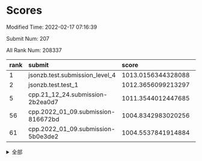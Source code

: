 # Scores

Modified Time: 2022-02-17 07:16:39

Submit Num: 207

All Rank Num: 208337

| rank |               submit               |       score        |       sigma        | pk_num |
| :--- | :--------------------------------- | :----------------- | :----------------- | :----- |
| 1    | jsonzb.test.submission_level_4     | 1013.0156344328088 | 0.8184695867616361 | 4024   |
| 2    | jsonzb.test.test_1                 | 1012.3656099213297 | 0.8024730454399692 | 4024   |
| 5    | cpp.21_12_24.submission-2b2ea0d7   | 1011.3544012447685 | 0.7831588838685555 | 4030   |
| 56   | cpp.2022_01_09.submission-816672bd | 1004.8342983020256 | 0.7249086058462353 | 4024   |
| 61   | cpp.2022_01_09.submission-5b0e3de2 | 1004.5537841914884 | 0.7242539336686211 | 4025   |


<details>
<summary>全部</summary>

| rank |                 submit                 |       score        |       sigma        | pk_num |
| :--- | :------------------------------------- | :----------------- | :----------------- | :----- |
| 1    | jsonzb.test.submission_level_4         | 1013.0156344328088 | 0.8184695867616361 | 4024   |
| 2    | jsonzb.test.test_1                     | 1012.3656099213297 | 0.8024730454399692 | 4024   |
| 3    | gobigger.level_3.submission_level_3_15 | 1011.8563061556538 | 0.7846453660029404 | 4027   |
| 4    | gobigger.level_3.submission_level_3_35 | 1011.4254881528831 | 0.7577652872649049 | 4024   |
| 5    | cpp.21_12_24.submission-2b2ea0d7       | 1011.3544012447685 | 0.7831588838685555 | 4030   |
| 6    | gobigger.level_3.submission_level_3_19 | 1011.1328191475296 | 0.7558342037764065 | 4024   |
| 7    | gobigger.level_3.submission_level_3_49 | 1011.1189489619915 | 0.7581969339742144 | 4025   |
| 8    | gobigger.level_3.submission_level_3_45 | 1011.0353789773769 | 0.7535724684276978 | 4025   |
| 9    | gobigger.level_3.submission_level_3_14 | 1010.9436891602147 | 0.7954579244753567 | 4029   |
| 10   | gobigger.level_3.submission_level_3_36 | 1010.8580892872025 | 0.78145366467857   | 4016   |
| 11   | gobigger.level_3.submission_level_3_28 | 1010.768639762122  | 0.7869758493472482 | 4027   |
| 12   | gobigger.level_3.submission_level_3_38 | 1010.6046467575169 | 0.7583021298839504 | 4022   |
| 13   | gobigger.level_3.submission_level_3_8  | 1010.4319130217003 | 0.7764165332552946 | 4027   |
| 14   | gobigger.level_3.submission_level_3_39 | 1010.3847614405068 | 0.7568287471874896 | 4026   |
| 15   | gobigger.level_3.submission_level_3_46 | 1010.3401033440693 | 0.7699128115961252 | 4029   |
| 16   | gobigger.level_3.submission_level_3_4  | 1010.3280319088345 | 0.7798030455434222 | 4025   |
| 17   | gobigger.level_3.submission_level_3_32 | 1010.3128704074944 | 0.751507316908218  | 4028   |
| 18   | gobigger.level_3.submission_level_3_34 | 1010.1287077458836 | 0.753402730460137  | 4022   |
| 19   | gobigger.level_3.submission_level_3_16 | 1010.1274027617471 | 0.7467362325754647 | 4024   |
| 20   | gobigger.level_3.submission_level_3_42 | 1010.1208342217387 | 0.7616994562653266 | 4024   |
| 21   | gobigger.level_3.submission_level_3_37 | 1010.0934641736467 | 0.7512306026490477 | 4024   |
| 22   | gobigger.level_3.submission_level_3_31 | 1010.0565708968679 | 0.7681815361811656 | 4027   |
| 23   | gobigger.level_3.submission_level_3_20 | 1009.9950664983634 | 0.7637637979703478 | 4024   |
| 24   | gobigger.level_3.submission_level_3_29 | 1009.9729031463536 | 0.7417468717195319 | 4027   |
| 25   | gobigger.level_3.submission_level_3_43 | 1009.9265749423228 | 0.7474502548205886 | 4028   |
| 26   | gobigger.level_3.submission_level_3_44 | 1009.8262962208655 | 0.7758272465171294 | 4027   |
| 27   | gobigger.level_3.submission_level_3_10 | 1009.8226158722273 | 0.751667181460265  | 4027   |
| 28   | gobigger.level_3.submission_level_3_24 | 1009.8176225408437 | 0.7524868323594963 | 4024   |
| 29   | gobigger.level_3.submission_level_3_18 | 1009.8114814847953 | 0.7809326454701412 | 4026   |
| 30   | gobigger.level_3.submission_level_3_41 | 1009.7609976462877 | 0.7482588125902144 | 4026   |
| 31   | gobigger.level_3.submission_level_3_0  | 1009.7087067181535 | 0.7495425357657072 | 4030   |
| 32   | gobigger.level_3.submission_level_3_17 | 1009.6345359462397 | 0.7761792598095938 | 4030   |
| 33   | gobigger.level_3.submission_level_3_48 | 1009.5889508051611 | 0.7561350265231888 | 4024   |
| 34   | gobigger.level_3.submission_level_3_23 | 1009.5607571241549 | 0.755088558622807  | 4026   |
| 35   | gobigger.level_3.submission_level_3_1  | 1009.5501981724065 | 0.753270563979617  | 4024   |
| 36   | gobigger.level_3.submission_level_3_47 | 1009.4817248846125 | 0.7291657120294395 | 4025   |
| 37   | gobigger.level_3.submission_level_3_9  | 1009.4150116865131 | 0.7495623081623819 | 4024   |
| 38   | gobigger.level_3.submission_level_3_6  | 1009.4049931597386 | 0.7421890484588308 | 4026   |
| 39   | gobigger.level_3.submission_level_3_26 | 1009.3786025251649 | 0.7535066548421221 | 4029   |
| 40   | gobigger.level_3.submission_level_3_21 | 1009.3546389133696 | 0.7499750320204778 | 4024   |
| 41   | gobigger.level_3.submission_level_3_40 | 1009.3046341350315 | 0.7529384193295412 | 4029   |
| 42   | gobigger.level_3.submission_level_3_5  | 1009.2917034369403 | 0.7600657229013202 | 4027   |
| 43   | gobigger.level_3.submission_level_3_13 | 1009.2676242236489 | 0.7614804675982834 | 4024   |
| 44   | gobigger.level_3.submission_level_3_30 | 1009.0980010309935 | 0.7541221461719916 | 4027   |
| 45   | gobigger.level_3.submission_level_3_33 | 1009.0881086566588 | 0.7601267820042212 | 4024   |
| 46   | gobigger.level_3.submission_level_3_11 | 1009.074664363845  | 0.7398281296880521 | 4027   |
| 47   | gobigger.level_3.submission_level_3_27 | 1009.0669551235551 | 0.7537463900037175 | 4026   |
| 48   | gobigger.level_3.submission_level_3_7  | 1008.9438126203489 | 0.7556804529273565 | 4027   |
| 49   | gobigger.level_3.submission_level_3_22 | 1008.9395092623336 | 0.7411489903496739 | 4027   |
| 50   | gobigger.level_3.submission_level_3_2  | 1008.880076381055  | 0.7367909035347215 | 4025   |
| 51   | gobigger.level_3.submission_level_3_3  | 1008.8664828869801 | 0.7613488046693082 | 4016   |
| 52   | gobigger.level_3.submission_level_3_12 | 1008.7981408864787 | 0.7503262009370592 | 4025   |
| 53   | gobigger.level_3.submission_level_3_25 | 1008.3111750134144 | 0.7408219823662562 | 4022   |
| 54   | gobigger.level_1.submission_level_1_12 | 1005.5529453678101 | 0.7438620212300889 | 4025   |
| 55   | gobigger.level_1.submission_level_1_20 | 1005.0436381601055 | 0.7169670578378048 | 4026   |
| 56   | cpp.2022_01_09.submission-816672bd     | 1004.8342983020256 | 0.7249086058462353 | 4024   |
| 57   | gobigger.level_1.submission_level_1_4  | 1004.7224712073628 | 0.7212459899034651 | 4031   |
| 58   | gobigger.level_1.submission_level_1_35 | 1004.7073846662918 | 0.7165174468267075 | 4020   |
| 59   | gobigger.level_1.submission_level_1_14 | 1004.6909211419829 | 0.7152389913359519 | 4023   |
| 60   | gobigger.level_1.submission_level_1_32 | 1004.5736248771777 | 0.7253830816874901 | 4026   |
| 61   | cpp.2022_01_09.submission-5b0e3de2     | 1004.5537841914884 | 0.7242539336686211 | 4025   |
| 62   | gobigger.level_1.submission_level_1_44 | 1004.4515781683017 | 0.7187914289995001 | 4019   |
| 63   | gobigger.level_1.submission_level_1_42 | 1004.4165770618889 | 0.7064217198070353 | 4024   |
| 64   | gobigger.level_1.submission_level_1_39 | 1004.1191259112119 | 0.7230982890415847 | 4022   |
| 65   | gobigger.level_1.submission_level_1_15 | 1003.9528180944474 | 0.7117160612743499 | 4027   |
| 66   | gobigger.level_1.submission_level_1_1  | 1003.9505868833536 | 0.7274877494868398 | 4018   |
| 67   | gobigger.level_1.submission_level_1_31 | 1003.9400296141375 | 0.7156754994309272 | 4031   |
| 68   | gobigger.level_1.submission_level_1_23 | 1003.8898018358775 | 0.7180659989030292 | 4023   |
| 69   | gobigger.level_1.submission_level_1_33 | 1003.8311032214499 | 0.7128356858552227 | 4028   |
| 70   | gobigger.level_1.submission_level_1_49 | 1003.7845988590329 | 0.7154415696470847 | 4023   |
| 71   | gobigger.level_1.submission_level_1_45 | 1003.7814711122288 | 0.7163233913404822 | 4025   |
| 72   | gobigger.level_1.submission_level_1_13 | 1003.7748470443299 | 0.7276026053730068 | 4022   |
| 73   | gobigger.level_1.submission_level_1_5  | 1003.7276833319788 | 0.7084840393812573 | 4022   |
| 74   | gobigger.level_1.submission_level_1_17 | 1003.6557586534597 | 0.7302282644926171 | 4031   |
| 75   | gobigger.level_1.submission_level_1_26 | 1003.6491115137536 | 0.7216523336635542 | 4027   |
| 76   | gobigger.level_1.submission_level_1_16 | 1003.5573413958421 | 0.7205413396919547 | 4027   |
| 77   | gobigger.level_1.submission_level_1_47 | 1003.4788310133214 | 0.7107764292386416 | 4023   |
| 78   | gobigger.level_1.submission_level_1_10 | 1003.3720045973366 | 0.715703386419701  | 4027   |
| 79   | gobigger.level_1.submission_level_1_40 | 1003.3575595733819 | 0.7001841445404446 | 4026   |
| 80   | gobigger.level_1.submission_level_1_7  | 1003.2879602234319 | 0.7111930708500124 | 4031   |
| 81   | gobigger.level_1.submission_level_1_24 | 1003.2791223031734 | 0.704006802767884  | 4025   |
| 82   | gobigger.level_1.submission_level_1_43 | 1003.2761131216411 | 0.6995192435367547 | 4027   |
| 83   | gobigger.level_1.submission_level_1_0  | 1003.263865902351  | 0.707577319169408  | 4027   |
| 84   | gobigger.level_1.submission_level_1_37 | 1003.2066637975263 | 0.7195807604719778 | 4034   |
| 85   | gobigger.level_1.submission_level_1_11 | 1003.1914437012115 | 0.7285254511011552 | 4027   |
| 86   | gobigger.level_1.submission_level_1_46 | 1003.1765997951491 | 0.7130444473469665 | 4031   |
| 87   | gobigger.level_1.submission_level_1_8  | 1003.1254600157739 | 0.7098836417929942 | 4022   |
| 88   | gobigger.level_1.submission_level_1_29 | 1003.0353782904837 | 0.7132888231135222 | 4028   |
| 89   | gobigger.level_1.submission_level_1_28 | 1003.0301870140505 | 0.7220015567715602 | 4024   |
| 90   | gobigger.level_1.submission_level_1_6  | 1002.991403935481  | 0.7133706476395241 | 4029   |
| 91   | gobigger.level_1.submission_level_1_18 | 1002.9624361415104 | 0.7209866552664889 | 4023   |
| 92   | gobigger.level_1.submission_level_1_27 | 1002.9608153603558 | 0.7099248774466174 | 4026   |
| 93   | gobigger.level_1.submission_level_1_9  | 1002.9593719959161 | 0.7268754492556273 | 4020   |
| 94   | gobigger.level_1.submission_level_1_25 | 1002.9536912802898 | 0.7188398775518549 | 4023   |
| 95   | gobigger.level_1.submission_level_1_38 | 1002.9317061768243 | 0.7089435047456563 | 4020   |
| 96   | gobigger.level_1.submission_level_1_48 | 1002.9174932638671 | 0.7101140791425077 | 4025   |
| 97   | gobigger.level_1.submission_level_1_3  | 1002.8284370648638 | 0.7139388325029363 | 4026   |
| 98   | gobigger.level_1.submission_level_1_19 | 1002.792323346949  | 0.7273571074990364 | 4021   |
| 99   | gobigger.level_1.submission_level_1_21 | 1002.5196933544576 | 0.7284994867968112 | 4029   |
| 100  | gobigger.level_1.submission_level_1_30 | 1002.4641335899998 | 0.7234724878392386 | 4030   |
| 101  | gobigger.level_1.submission_level_1_34 | 1002.4603127886564 | 0.71768363650981   | 4026   |
| 102  | gobigger.level_1.submission_level_1_41 | 1002.145907919265  | 0.7028231875897087 | 4021   |
| 103  | gobigger.level_1.submission_level_1_22 | 1002.1303321588484 | 0.7121396274144515 | 4028   |
| 104  | gobigger.level_1.submission_level_1_36 | 1001.4438468247376 | 0.7079128673732464 | 4029   |
| 105  | gobigger.level_1.submission_level_1_2  | 1001.4228640798802 | 0.7088489891106573 | 4024   |
| 106  | gobigger.random.submission_random_2    | 997.0377014192453  | 0.7068196322461907 | 4029   |
| 107  | gobigger.random.submission_random_27   | 996.9311253256207  | 0.7120836282169138 | 4024   |
| 108  | gobigger.random.submission_random_46   | 996.8931464447926  | 0.7036653709997627 | 4034   |
| 109  | gobigger.random.submission_random_37   | 996.7227411441733  | 0.7119354705422047 | 4028   |
| 110  | gobigger.random.submission_random_25   | 996.7010950003245  | 0.7084908579999186 | 4028   |
| 111  | gobigger.random.submission_random_22   | 996.6914140569753  | 0.6948937951088741 | 4031   |
| 112  | gobigger.random.submission_random_18   | 996.6486910768242  | 0.7138628512050932 | 4027   |
| 113  | gobigger.random.submission_random_28   | 996.5816562832337  | 0.7063727828084116 | 4027   |
| 114  | gobigger.random.submission_random_32   | 996.5793993736796  | 0.7054843095174522 | 4030   |
| 115  | gobigger.random.submission_random_48   | 996.5476549155675  | 0.7194541276269648 | 4023   |
| 116  | gobigger.random.submission_random_44   | 996.5402756891718  | 0.7022758524794017 | 4026   |
| 117  | gobigger.random.submission_random_11   | 996.428209711792   | 0.7058886962813314 | 4026   |
| 118  | gobigger.random.submission_random_31   | 996.3872950214227  | 0.7113923155512853 | 4025   |
| 119  | gobigger.random.submission_random_49   | 996.376166495957   | 0.7194186455420848 | 4022   |
| 120  | gobigger.random.submission_random_33   | 996.2760759385222  | 0.7159124273785326 | 4027   |
| 121  | gobigger.random.submission_random_13   | 996.2446586737534  | 0.7071156871020405 | 4028   |
| 122  | gobigger.random.submission_random_10   | 996.1609104659055  | 0.7042984411877989 | 4027   |
| 123  | gobigger.random.submission_random_38   | 996.1433639638635  | 0.7080244990097383 | 4026   |
| 124  | gobigger.random.submission_random_20   | 996.1055830053481  | 0.7020277394633216 | 4025   |
| 125  | gobigger.random.submission_random_5    | 996.0741089742298  | 0.7096542367369034 | 4024   |
| 126  | gobigger.random.submission_random_6    | 996.057285271555   | 0.7161197843933783 | 4027   |
| 127  | gobigger.random.submission_random_16   | 996.0423103393135  | 0.7048142893597745 | 4025   |
| 128  | gobigger.random.submission_random_15   | 996.0184978050024  | 0.711245056502623  | 4033   |
| 129  | gobigger.random.submission_random_19   | 995.9856397063684  | 0.7123237461353686 | 4030   |
| 130  | gobigger.random.submission_random_24   | 995.9798220841251  | 0.7063519892060013 | 4031   |
| 131  | gobigger.random.submission_random_35   | 995.9712743030883  | 0.7020048425300834 | 4027   |
| 132  | gobigger.random.submission_random_42   | 995.9588294235576  | 0.7164305229552208 | 4022   |
| 133  | gobigger.random.submission_random_29   | 995.9414850331286  | 0.7129587076869917 | 4027   |
| 134  | gobigger.random.submission_random_0    | 995.8933706322186  | 0.7099728598686507 | 4032   |
| 135  | gobigger.random.submission_random_17   | 995.7542880645326  | 0.7090005963364224 | 4027   |
| 136  | gobigger.random.submission_random_47   | 995.7459317964431  | 0.7101503763164384 | 4027   |
| 137  | gobigger.random.submission_random_1    | 995.6635225436788  | 0.7052995954947742 | 4023   |
| 138  | gobigger.random.submission_random_26   | 995.6591917911948  | 0.7041754741709351 | 4017   |
| 139  | gobigger.random.submission_random_21   | 995.6589514694031  | 0.7170405125053794 | 4030   |
| 140  | gobigger.random.submission_random_8    | 995.6454903958909  | 0.7068040561095976 | 4027   |
| 141  | gobigger.random.submission_random_7    | 995.6332427707288  | 0.7083258068552621 | 4028   |
| 142  | gobigger.random.submission_random_14   | 995.5543427791027  | 0.7271992416519727 | 4026   |
| 143  | gobigger.random.submission_random_12   | 995.4807874506681  | 0.7106752632737934 | 4027   |
| 144  | gobigger.random.submission_random_45   | 995.4212376970968  | 0.7149572464423488 | 4021   |
| 145  | gobigger.random.submission_random_40   | 995.3837881748829  | 0.7054456092399001 | 4023   |
| 146  | gobigger.random.submission_random_34   | 995.3652681300332  | 0.7229131720312502 | 4020   |
| 147  | gobigger.random.submission_random_3    | 995.2594426835833  | 0.7071821800769741 | 4025   |
| 148  | gobigger.random.submission_random_23   | 995.2410636521649  | 0.6984935569411592 | 4027   |
| 149  | gobigger.random.submission_random_39   | 995.1895015104808  | 0.7014702316490439 | 4027   |
| 150  | gobigger.random.submission_random_41   | 995.1479593806621  | 0.7061647430002761 | 4026   |
| 151  | gobigger.random.submission_random_36   | 995.1438282676129  | 0.7041452503035428 | 4022   |
| 152  | gobigger.random.submission_random_43   | 995.1329454442487  | 0.7185452544660107 | 4028   |
| 153  | gobigger.random.submission_random_4    | 995.0512797190652  | 0.719336842164948  | 4028   |
| 154  | gobigger.random.submission_random_9    | 994.9337710202722  | 0.7030823859372489 | 4026   |
| 155  | gobigger.level_2.submission_level_2_36 | 994.1067556106944  | 0.727094203424681  | 4021   |
| 156  | gobigger.random.submission_random_30   | 993.983668950659   | 0.7230561506682484 | 4023   |
| 157  | gobigger.level_2.submission_level_2_17 | 993.9291764216807  | 0.7288490379406755 | 4027   |
| 158  | gobigger.level_2.submission_level_2_38 | 993.8781235982075  | 0.7376386617702063 | 4030   |
| 159  | gobigger.level_2.submission_level_2_18 | 993.7557710259558  | 0.745871705529751  | 4023   |
| 160  | gobigger.level_2.submission_level_2_4  | 993.5662829234462  | 0.7314081796581114 | 4023   |
| 161  | gobigger.level_2.submission_level_2_47 | 993.5051478638596  | 0.7337932713175529 | 4027   |
| 162  | gobigger.level_2.submission_level_2_10 | 993.3280545348217  | 0.7524303167082851 | 4028   |
| 163  | gobigger.level_2.submission_level_2_44 | 993.3092833280067  | 0.7397972899690773 | 4029   |
| 164  | gobigger.level_2.submission_level_2_22 | 993.0495613728045  | 0.7447176221759066 | 4027   |
| 165  | gobigger.level_2.submission_level_2_16 | 992.9614606470924  | 0.7246911359998731 | 4028   |
| 166  | gobigger.level_2.submission_level_2_23 | 992.9265210468301  | 0.735905571844405  | 4027   |
| 167  | gobigger.level_2.submission_level_2_33 | 992.7753685390763  | 0.7330129828416017 | 4025   |
| 168  | gobigger.level_2.submission_level_2_0  | 992.6493633338129  | 0.719201368974005  | 4019   |
| 169  | gobigger.level_2.submission_level_2_21 | 992.6465526019364  | 0.7479228702263554 | 4027   |
| 170  | gobigger.level_2.submission_level_2_41 | 992.5286864215595  | 0.7549946169390271 | 4029   |
| 171  | gobigger.level_2.submission_level_2_9  | 992.5161935593891  | 0.7273968367114304 | 4023   |
| 172  | gobigger.level_2.submission_level_2_19 | 992.454874223466   | 0.7353123344686966 | 4026   |
| 173  | gobigger.level_2.submission_level_2_27 | 992.4467801477558  | 0.7290629923064499 | 4022   |
| 174  | gobigger.level_2.submission_level_2_8  | 992.3818487991026  | 0.7441129926011781 | 4025   |
| 175  | gobigger.level_2.submission_level_2_12 | 992.3695741960279  | 0.760809060591303  | 4027   |
| 176  | gobigger.level_2.submission_level_2_35 | 992.3692178029922  | 0.7710512154410579 | 4026   |
| 177  | gobigger.level_2.submission_level_2_6  | 992.2397124320627  | 0.7397610632614215 | 4030   |
| 178  | gobigger.level_2.submission_level_2_20 | 992.1781918843326  | 0.7563354394468904 | 4029   |
| 179  | gobigger.level_2.submission_level_2_15 | 992.1550769613822  | 0.7289467100783737 | 4022   |
| 180  | gobigger.level_2.submission_level_2_32 | 992.07014187482    | 0.7518888257719425 | 4021   |
| 181  | gobigger.level_2.submission_level_2_30 | 992.0101059911706  | 0.751910026328633  | 4023   |
| 182  | gobigger.level_2.submission_level_2_40 | 991.7934071594323  | 0.7556788409499817 | 4029   |
| 183  | gobigger.level_2.submission_level_2_11 | 991.7727904104111  | 0.759241275670423  | 4023   |
| 184  | gobigger.level_2.submission_level_2_42 | 991.7551253094475  | 0.7617917693457591 | 4029   |
| 185  | gobigger.level_2.submission_level_2_25 | 991.7362919388547  | 0.7238764399797594 | 4030   |
| 186  | gobigger.level_2.submission_level_2_29 | 991.653162355148   | 0.7564926570722159 | 4027   |
| 187  | gobigger.level_2.submission_level_2_13 | 991.6169370695968  | 0.7572628606202444 | 4027   |
| 188  | gobigger.level_2.submission_level_2_2  | 991.5708623008089  | 0.7514011092079503 | 4022   |
| 189  | gobigger.level_2.submission_level_2_34 | 991.5661587907045  | 0.748383897148448  | 4025   |
| 190  | gobigger.level_2.submission_level_2_49 | 991.5425071821877  | 0.729623061546059  | 4029   |
| 191  | gobigger.level_2.submission_level_2_37 | 991.5280878831071  | 0.7486510232512433 | 4025   |
| 192  | gobigger.level_2.submission_level_2_39 | 991.4972175714245  | 0.7310702067166905 | 4026   |
| 193  | gobigger.level_2.submission_level_2_14 | 991.4687069638013  | 0.7296783883981074 | 4029   |
| 194  | gobigger.level_2.submission_level_2_5  | 991.4442331766678  | 0.751342676100961  | 4026   |
| 195  | gobigger.level_2.submission_level_2_45 | 991.3443981326121  | 0.7552764882029952 | 4032   |
| 196  | gobigger.level_2.submission_level_2_28 | 991.2404790627204  | 0.7368457472817258 | 4030   |
| 197  | gobigger.level_2.submission_level_2_1  | 991.2216961668449  | 0.7681308300090786 | 4025   |
| 198  | gobigger.level_2.submission_level_2_31 | 991.207491269419   | 0.7598593988015011 | 4024   |
| 199  | gobigger.level_2.submission_level_2_24 | 991.1895032525787  | 0.745926106150773  | 4028   |
| 200  | gobigger.level_2.submission_level_2_26 | 991.0695951289622  | 0.7736519560918838 | 4023   |
| 201  | gobigger.level_2.submission_level_2_48 | 990.7864332973255  | 0.7338345589520695 | 4030   |
| 202  | gobigger.level_2.submission_level_2_43 | 990.7160144950434  | 0.7518628677890739 | 4031   |
| 203  | gobigger.level_2.submission_level_2_7  | 990.6374082107443  | 0.7531099589924516 | 4024   |
| 204  | gobigger.level_2.submission_level_2_46 | 990.5234800146943  | 0.7879815427861777 | 4026   |
| 205  | gobigger.level_2.submission_level_2_3  | 990.0229307384049  | 0.7761591906386194 | 4022   |
| 206  | gobigger.none.submission_none_1        | 979.3736529073097  | 1.173108850929357  | 4029   |
| 207  | gobigger.none.submission_none_0        | 975.3344594805519  | 1.4677461185158682 | 4026   |

</details>